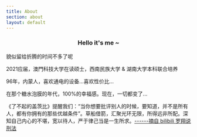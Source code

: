 ```yaml
---
title: About
section: about
layout: default
---
```


<div class="hfeed">
  <div class="hentry post project-batch-title"><h3 ><center>Hello it's me ~</center></h3></div>
  <div class="hentry post project-batch-title">
    <div class="entry-summary">
    <p>貌似留给折腾的时间不多了呢</p>
    <p>2021应届，澳門科技大学在读硕士，西南民族大学 & 湖南大学本科联合培养</p>
    <p>96年，内蒙人，喜欢通电的设备...喜欢性价比...</p>
    <p>在那个糖水泡膜的年代，100%的幸福感。现在，一切都变了...</p>
    <p>《了不起的盖茨比》提醒我们：“当你想要批评别人的时候，要知道，并不是所有人，都有你拥有的那些优越条件”。草船借箭，汇聚光环无限，所得远非所配。深知自己内心的不堪，宽以待人，严于律己当是一生所求。<a href="https://space.bilibili.com/517327498">------摘自 bilibili 罗翔说刑法</a> </p>
        </div>
  </div>

